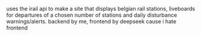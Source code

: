 uses the irail api to make a site that displays belgian rail stations, liveboards for departures of a chosen number of stations and daily disturbance warnings/alerts. backend by me, frontend by deepseek cause i hate frontend
